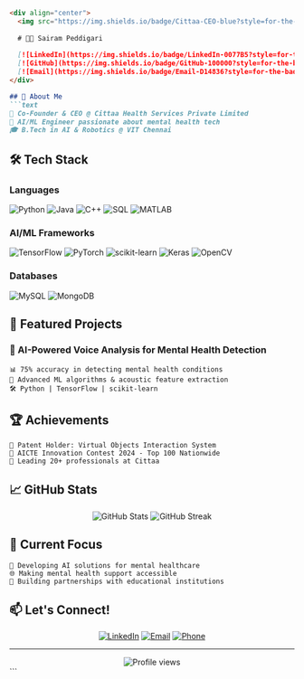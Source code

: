 

```markdown
<div align="center">
  <img src="https://img.shields.io/badge/Cittaa-CEO-blue?style=for-the-badge&logo=data:image/png;base64,..." alt="Cittaa CEO"/>
  
  # 👨‍💻 Sairam Peddigari
  
  [![LinkedIn](https://img.shields.io/badge/LinkedIn-0077B5?style=for-the-badge&logo=linkedin&logoColor=white)](https://www.linkedin.com/in/SairamPeddigari)
  [![GitHub](https://img.shields.io/badge/GitHub-100000?style=for-the-badge&logo=github&logoColor=white)](https://github.com/Sairamsparks2003)
  [![Email](https://img.shields.io/badge/Email-D14836?style=for-the-badge&logo=gmail&logoColor=white)](mailto:sairam.peddigari2021@vitstudent.ac.in)
</div>

## 🚀 About Me
```text
🎯 Co-Founder & CEO @ Cittaa Health Services Private Limited
🔬 AI/ML Engineer passionate about mental health tech
🎓 B.Tech in AI & Robotics @ VIT Chennai
```

## 🛠️ Tech Stack
### Languages
![Python](https://img.shields.io/badge/Python-3776AB?style=for-the-badge&logo=python&logoColor=white)
![Java](https://img.shields.io/badge/Java-ED8B00?style=for-the-badge&logo=openjdk&logoColor=white)
![C++](https://img.shields.io/badge/C%2B%2B-00599C?style=for-the-badge&logo=c%2B%2B&logoColor=white)
![SQL](https://img.shields.io/badge/SQL-4479A1?style=for-the-badge&logo=mysql&logoColor=white)
![MATLAB](https://img.shields.io/badge/MATLAB-0076A8?style=for-the-badge&logo=mathworks&logoColor=white)

### AI/ML Frameworks
![TensorFlow](https://img.shields.io/badge/TensorFlow-FF6F00?style=for-the-badge&logo=tensorflow&logoColor=white)
![PyTorch](https://img.shields.io/badge/PyTorch-EE4C2C?style=for-the-badge&logo=pytorch&logoColor=white)
![scikit-learn](https://img.shields.io/badge/scikit--learn-F7931E?style=for-the-badge&logo=scikit-learn&logoColor=white)
![Keras](https://img.shields.io/badge/Keras-D00000?style=for-the-badge&logo=keras&logoColor=white)
![OpenCV](https://img.shields.io/badge/OpenCV-5C3EE8?style=for-the-badge&logo=opencv&logoColor=white)

### Databases
![MySQL](https://img.shields.io/badge/MySQL-4479A1?style=for-the-badge&logo=mysql&logoColor=white)
![MongoDB](https://img.shields.io/badge/MongoDB-47A248?style=for-the-badge&logo=mongodb&logoColor=white)

## 🌟 Featured Projects

### 🎯 AI-Powered Voice Analysis for Mental Health Detection
```text
📊 75% accuracy in detecting mental health conditions
🔬 Advanced ML algorithms & acoustic feature extraction
🛠️ Python | TensorFlow | scikit-learn
```

## 🏆 Achievements
```text
📜 Patent Holder: Virtual Objects Interaction System
🏅 AICTE Innovation Contest 2024 - Top 100 Nationwide
👥 Leading 20+ professionals at Cittaa
```

## 📈 GitHub Stats

<div align="center">
  <img src="https://github-readme-stats.vercel.app/api?username=Sairamsparks2003&show_icons=true&theme=radical" alt="GitHub Stats"/>
  <img src="https://github-readme-streak-stats.herokuapp.com/?user=Sairamsparks2003&theme=radical" alt="GitHub Streak"/>
</div>

## 🎯 Current Focus
```text
🧠 Developing AI solutions for mental healthcare
🌐 Making mental health support accessible
🤝 Building partnerships with educational institutions
```

## 📫 Let's Connect!
<div align="center">
  
[![LinkedIn](https://img.shields.io/badge/Connect%20on%20LinkedIn-0077B5?style=for-the-badge&logo=linkedin&logoColor=white)](https://www.linkedin.com/in/SairamPeddigari)
[![Email](https://img.shields.io/badge/Send%20an%20Email-D14836?style=for-the-badge&logo=gmail&logoColor=white)](mailto:sairam.peddigari2021@vitstudent.ac.in)
[![Phone](https://img.shields.io/badge/Call%20Me-00C300?style=for-the-badge&logo=whatsapp&logoColor=white)](tel:+919398391265)

</div>

---
<div align="center">
  <img src="https://komarev.com/ghpvc/?username=Sairamsparks2003&color=blueviolet&style=flat-square" alt="Profile views"/>
</div>
```

